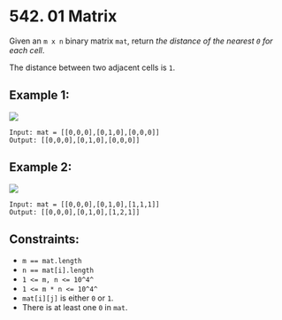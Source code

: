 ﻿# 542. 01 Matrix

Given an `m x n` binary matrix `mat`, return *the distance of the nearest `0` for each cell*.

The distance between two adjacent cells is `1`.


## Example 1:

![](https://assets.leetcode.com/uploads/2021/04/24/01-1-grid.jpg)

```
Input: mat = [[0,0,0],[0,1,0],[0,0,0]]
Output: [[0,0,0],[0,1,0],[0,0,0]]
```

## Example 2:

![](https://assets.leetcode.com/uploads/2021/04/24/01-2-grid.jpg)

```
Input: mat = [[0,0,0],[0,1,0],[1,1,1]]
Output: [[0,0,0],[0,1,0],[1,2,1]]
```

## Constraints:

 - `m == mat.length`
 - `n == mat[i].length`
 - `1 <= m, n <= 10^4^`
 - `1 <= m * n <= 10^4^`
 - `mat[i][j]` is either `0` or `1`.
 - There is at least one `0` in `mat`.

